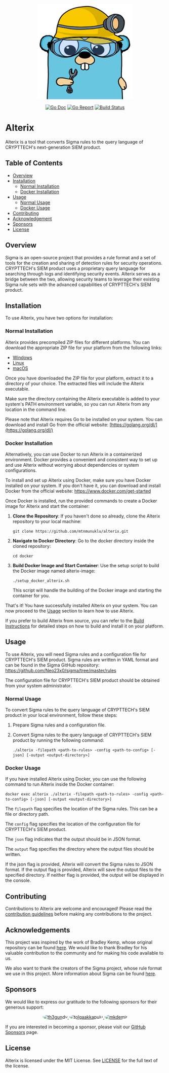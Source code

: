 <p align="center">
  <img width="300" height="300" src="images/logo.png">
</p>

<p align="center">
<a href="https://pkg.go.dev/github.com/mtnmunuklu/alterix"><img src="https://img.shields.io/badge/%F0%9F%93%9A%20godoc-pkg-informational.svg" alt="Go Doc"></a> <a href="https://goreportcard.com/report/github.com/mtnmunuklu/alterix"><img src="https://img.shields.io/badge/%F0%9F%93%9D%20goreport-A+-success.svg" alt="Go Report"></a> <a href="https://travis-ci.com/"><img src="https://img.shields.io/badge/%E2%9A%99%20build-X-success.svg" alt="Build Status"></a> 

# Alterix

Alterix is a tool that converts Sigma rules to the query language of CRYPTTECH's next-generation SIEM product.

## Table of Contents

- [Overview](#overview)
- [Installation](#installation)
  - [Normal Installation](#normal-installation)
  - [Docker Installation](#docker-installation)
- [Usage](#usage)
  - [Normal Usage](#normal-usage)
  - [Docker Usage](#docker-usage)
- [Contributing](#contributing)
- [Acknowledgement](#acknowledgement)
- [Sponsors](#sponsors)
- [License](#license)

## Overview

Sigma is an open-source project that provides a rule format and a set of tools for the creation and sharing of detection rules for security operations. CRYPTTECH's SIEM product uses a proprietary query language for searching through logs and identifying security events. Alterix serves as a bridge between the two, allowing security teams to leverage their existing Sigma rule sets with the advanced capabilities of CRYPTTECH's SIEM product.

## Installation
To use Alterix, you have two options for installation:
### Normal Installation
Alterix provides precompiled ZIP files for different platforms. You can download the appropriate ZIP file for your platform from the following links:

- [Windows](https://github.com/mtnmunuklu/alterix/releases/latest/download/alterix-windows-latest.zip)
- [Linux](https://github.com/mtnmunuklu/alterix/releases/latest/download/alterix-ubuntu-latest.zip)
- [macOS](https://github.com/mtnmunuklu/alterix/releases/latest/download/alterix-macos-latest.zip)

Once you have downloaded the ZIP file for your platform, extract it to a directory of your choice. The extracted files will include the Alterix executable.

Make sure the directory containing the Alterix executable is added to your system's PATH environment variable, so you can run Alterix from any location in the command line.

Please note that Alterix requires Go to be installed on your system. You can download and install Go from the official website: [https://golang.org/dl/](https://golang.org/dl/)

### Docker Installation

Alternatively, you can use Docker to run Alterix in a containerized environment. Docker provides a convenient and consistent way to set up and use Alterix without worrying about dependencies or system configurations.

To install and set up Alterix using Docker, make sure you have Docker installed on your system. If you don't have it, you can download and install Docker from the official website: https://www.docker.com/get-started

Once Docker is installed, run the provided commands to create a Docker image for Alterix and start the container:

1. **Clone the Repository**: If you haven't done so already, clone the Alterix repository to your local machine:

   ```shell
   git clone https://github.com/mtnmunuklu/alterix.git
   ```
2. **Navigate to Docker Directory**: Go to the docker directory inside the cloned repository:

   ```shell
   cd docker
   ```
3. **Build Docker Image and Start Container**: Use the setup script to build the Docker image named alterix-image:

   ```shell
   ./setup_docker_alterix.sh
   ```
   
   This script will handle the building of the Docker image and starting the container for you.

That's it! You have successfully installed Alterix on your system. You can now proceed to the [Usage](#usage) section to learn how to use Alterix.

If you prefer to build Alterix from source, you can refer to the [Build Instructions](BUILD.md) for detailed steps on how to build and install it on your platform.

## Usage

To use Alterix, you will need Sigma rules and a configuration file for CRYPTTECH's SIEM product. Sigma rules are written in YAML format and can be found in the Sigma GitHub repository: https://github.com/Neo23x0/sigma/tree/master/rules

The configuration file for CRYPTTECH's SIEM product should be obtained from your system administrator.

### Normal Usage

To convert Sigma rules to the query language of CRYPTTECH's SIEM product in your local environment, follow these steps:

1. Prepare Sigma rules and a configuration file.
2. Convert Sigma rules to the query language of CRYPTTECH's SIEM product by running the following command:

    ```shell
    ./alterix -filepath <path-to-rules> -config <path-to-config> [-json] [-output <output-directory>]
    ```

### Docker Usage

If you have installed Alterix using Docker, you can use the following command to run Alterix inside the Docker container:

```shell
docker exec alterix ./alterix -filepath <path-to-rules> -config <path-to-config> [-json] [-output <output-directory>]
```

The `filepath` flag specifies the location of the Sigma rules. This can be a file or directory path.

The `config` flag specifies the location of the configuration file for CRYPTTECH's SIEM product.

The `json` flag indicates that the output should be in JSON format.

The `output` flag specifies the directory where the output files should be written.

If the json flag is provided, Alterix will convert the Sigma rules to JSON format. If the output flag is provided, Alterix will save the output files to the specified directory. If neither flag is provided, the output will be displayed in the console.

## Contributing

Contributions to Alterix are welcome and encouraged! Please read the [contribution guidelines](contributing.md) before making any contributions to the project.

## Acknowledgements

This project was inspired by the work of Bradley Kemp, whose original repository can be found [here](https://github.com/bradleyjkemp/sigma-go). We would like to thank Bradley for his valuable contribution to the community and for making his code available to us.

We also want to thank the creators of the Sigma project, whose rule format we use in this project. More information about Sigma can be found [here](https://github.com/Neo23x0/sigma).

## Sponsors

We would like to express our gratitude to the following sponsors for their generous support:

<div align="center">
  <a href="https://github.com/th3gundy">
    <img src="https://github.com/th3gundy.png" alt="th3gundy" width="50" height="50" style="border-radius: 50%">
  </a>
  <a href="https://github.com/tolgaakkapulu">
    <img src="https://github.com/tolgaakkapulu.png" alt="tolgaakkapulu" width="50" height="50" style="border-radius: 50%">
  </a>
  <a href="https://github.com/mkdemir">
    <img src="https://github.com/mkdemir.png" alt="mkdemir" width="50" height="50" style="border-radius: 50%">
  </a>
  <!-- Diğer sponsorlar -->
</div>


If you are interested in becoming a sponsor, please visit our [GitHub Sponsors](https://github.com/sponsors) page.

## License

Alterix is licensed under the MIT License. See [LICENSE](LICENSE) for the full text of the license.

